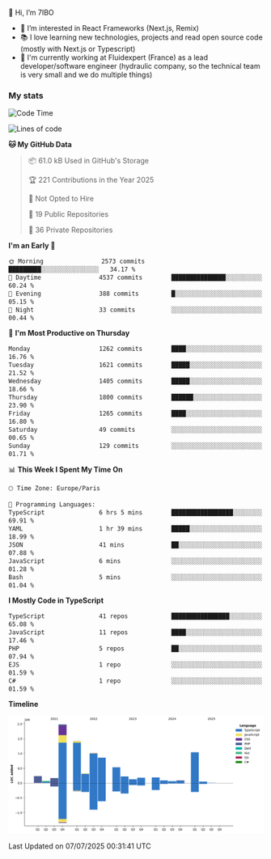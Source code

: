 👋 Hi, I’m 7IBO

- 👀 I’m interested in React Frameworks (Next.js, Remix)
- 📚 I love learning new technologies, projects and read open source code (mostly with Next.js or Typescript)
- 💼 I'm currently working at Fluidexpert (France) as a lead developer/software engineer (hydraulic company, so the technical team is very small and we do multiple things)

### My stats
<!--START_SECTION:waka-->
![Code Time](http://img.shields.io/badge/Code%20Time-1%2C111%20hrs%2012%20mins-blue)

![Lines of code](https://img.shields.io/badge/From%20Hello%20World%20I%27ve%20Written-8.5%20million%20lines%20of%20code-blue)

**🐱 My GitHub Data** 

> 📦 61.0 kB Used in GitHub's Storage 
 > 
> 🏆 221 Contributions in the Year 2025
 > 
> 🚫 Not Opted to Hire
 > 
> 📜 19 Public Repositories 
 > 
> 🔑 36 Private Repositories 
 > 
**I'm an Early 🐤** 

```text
🌞 Morning                2573 commits        █████████░░░░░░░░░░░░░░░░   34.17 % 
🌆 Daytime                4537 commits        ███████████████░░░░░░░░░░   60.24 % 
🌃 Evening                388 commits         █░░░░░░░░░░░░░░░░░░░░░░░░   05.15 % 
🌙 Night                  33 commits          ░░░░░░░░░░░░░░░░░░░░░░░░░   00.44 % 
```
📅 **I'm Most Productive on Thursday** 

```text
Monday                   1262 commits        ████░░░░░░░░░░░░░░░░░░░░░   16.76 % 
Tuesday                  1621 commits        █████░░░░░░░░░░░░░░░░░░░░   21.52 % 
Wednesday                1405 commits        █████░░░░░░░░░░░░░░░░░░░░   18.66 % 
Thursday                 1800 commits        ██████░░░░░░░░░░░░░░░░░░░   23.90 % 
Friday                   1265 commits        ████░░░░░░░░░░░░░░░░░░░░░   16.80 % 
Saturday                 49 commits          ░░░░░░░░░░░░░░░░░░░░░░░░░   00.65 % 
Sunday                   129 commits         ░░░░░░░░░░░░░░░░░░░░░░░░░   01.71 % 
```


📊 **This Week I Spent My Time On** 

```text
🕑︎ Time Zone: Europe/Paris

💬 Programming Languages: 
TypeScript               6 hrs 5 mins        █████████████████░░░░░░░░   69.91 % 
YAML                     1 hr 39 mins        █████░░░░░░░░░░░░░░░░░░░░   18.99 % 
JSON                     41 mins             ██░░░░░░░░░░░░░░░░░░░░░░░   07.88 % 
JavaScript               6 mins              ░░░░░░░░░░░░░░░░░░░░░░░░░   01.28 % 
Bash                     5 mins              ░░░░░░░░░░░░░░░░░░░░░░░░░   01.04 % 
```

**I Mostly Code in TypeScript** 

```text
TypeScript               41 repos            ████████████████░░░░░░░░░   65.08 % 
JavaScript               11 repos            ████░░░░░░░░░░░░░░░░░░░░░   17.46 % 
PHP                      5 repos             ██░░░░░░░░░░░░░░░░░░░░░░░   07.94 % 
EJS                      1 repo              ░░░░░░░░░░░░░░░░░░░░░░░░░   01.59 % 
C#                       1 repo              ░░░░░░░░░░░░░░░░░░░░░░░░░   01.59 % 
```



**Timeline**

![Lines of Code chart](https://raw.githubusercontent.com/7IBO/7IBO/main/assets/bar_graph.png)


 Last Updated on 07/07/2025 00:31:41 UTC
<!--END_SECTION:waka-->

